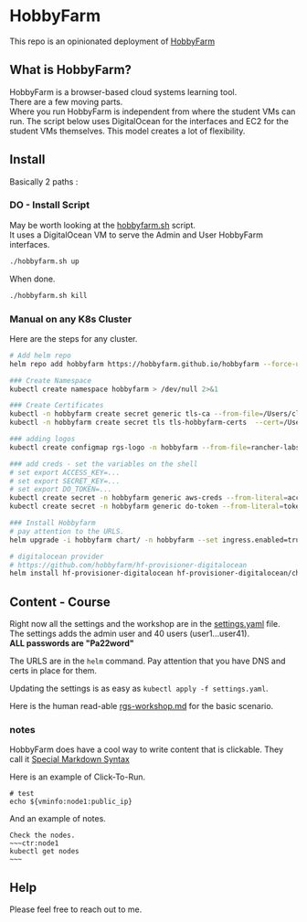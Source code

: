 # HobbyFarm

This repo is an opinionated deployment of [HobbyFarm](https://github.com/hobbyfarm/hobbyfarm)

## What is HobbyFarm?

HobbyFarm is a browser-based cloud systems learning tool.  
There are a few moving parts.  
Where you run HobbyFarm is independent from where the student VMs can run. The script below uses DigitalOcean for the interfaces and EC2 for the student VMs themselves. This model creates a lot of flexibility.

## Install

Basically 2 paths :

### DO - Install Script

May be worth looking at the [hobbyfarm.sh](hobbyfarm.sh) script.  
It uses a DigitalOcean VM to serve the Admin and User HobbyFarm interfaces.

```bash
./hobbyfarm.sh up
```

When done.

```bash
./hobbyfarm.sh kill
```

### Manual on any K8s Cluster

Here are the steps for any cluster.

```bash
# Add helm repo
helm repo add hobbyfarm https://hobbyfarm.github.io/hobbyfarm --force-update > /dev/null 2>&1

### Create Namespace
kubectl create namespace hobbyfarm > /dev/null 2>&1

### Create Certificates
kubectl -n hobbyfarm create secret generic tls-ca --from-file=/Users/clemenko/Dropbox/work/rfed.me/io/cacerts.pem  > /dev/null 2>&1
kubectl -n hobbyfarm create secret tls tls-hobbyfarm-certs  --cert=/Users/clemenko/Dropbox/work/rfed.me/io/star.rfed.io.cert --key=/Users/clemenko/Dropbox/work/rfed.me/io/star.rfed.io.key > /dev/null 2>&1

### adding logos
kubectl create configmap rgs-logo -n hobbyfarm --from-file=rancher-labs-stacked-color.svg=rfed-logo-stacked.svg > /dev/null 2>&1

### add creds - set the variables on the shell
# set export ACCESS_KEY=...
# set export SECRET_KEY=...
# set export DO_TOKEN=...
kubectl create secret -n hobbyfarm generic aws-creds --from-literal=access_key=$ACCESS_KEY --from-literal=secret_key=$SECRET_KEY > /dev/null 2>&1
kubectl create secret -n hobbyfarm generic do-token --from-literal=token=$DO_TOKEN > /dev/null 2>&1

### Install Hobbyfarm
# pay attention to the URLS.
helm upgrade -i hobbyfarm chart/ -n hobbyfarm --set ingress.enabled=true --set ingress.tls.enabled=true --set ingress.tls.secrets.backend=tls-hobbyfarm-certs --set ingress.tls.secrets.admin=tls-hobbyfarm-certs --set ingress.tls.secrets.ui=tls-hobbyfarm-certs --set ingress.tls.secrets.shell=tls-hobbyfarm-certs --set ingress.hostnames.backend=backend.rfed.io --set ingress.hostnames.admin=hobby-admin.rfed.io --set ingress.hostnames.ui=hobbyfarm.rfed.io --set ingress.hostnames.shell=hobby-shell.rfed.io  --set ui.config.title="RGS - Workshop"  --set ui.config.login.customlogo=rgs-logo --set terraform.enabled=true --set shell.replicas=3 --set gargantua.image=ebauman/gargantua:pr-154-3 > /dev/null 2>&1

# digitalocean provider 
# https://github.com/hobbyfarm/hf-provisioner-digitalocean
helm install hf-provisioner-digitalocean hf-provisioner-digitalocean/chart/hf-provisioner-digitalocean --namespace hobbyfarm > /dev/null 2>&1
```

## Content - Course

Right now all the settings and the workshop are in the [settings.yaml](settings.yaml) file.  
The settings adds the admin user and 40 users (user1...user41).  
**ALL passwords are "Pa22word"**

The URLS are in the `helm` command. Pay attention that you have DNS and certs in place for them.

Updating the settings is as easy as `kubectl apply -f settings.yaml`.

Here is the human read-able [rgs-workshop.md](rgs-workshop.md) for the basic scenario.

### notes

HobbyFarm does have a cool way to write content that is clickable. They call it [Special Markdown Syntax](https://hobbyfarm.github.io/docs/appendix/markdown_syntax/)

Here is an example of Click-To-Run.

```ctr:node1
# test 
echo ${vminfo:node1:public_ip}
```

And an example of notes.

```note:task
Check the nodes.
~~~ctr:node1
kubectl get nodes
~~~
```

## Help

Please feel free to reach out to me.

